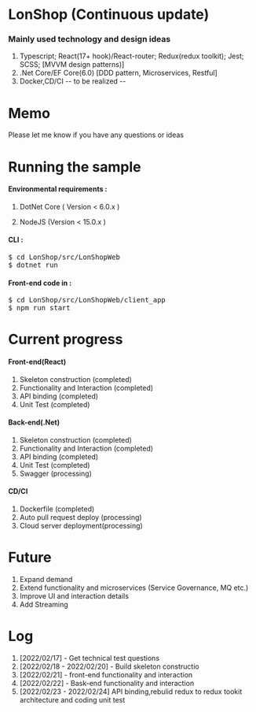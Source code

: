 # LonShop (Continuous update)

### Mainly used technology and design ideas

1. Typescript; React(17+ hook)/React-router; Redux(redux toolkit); Jest; SCSS; [MVVM design patterns)]
2. .Net Core/EF Core(6.0) [DDD pattern, Microservices, Restful]
3.  Docker,CD/CI -- to be realized --

# Memo 
Please let me know if you have any questions or ideas

# Running the sample

####  Environmental requirements :

1. DotNet Core ( Version < 6.0.x )

2. NodeJS (Version < 15.0.x )

#### CLI :
<pre>
$ cd LonShop/src/LonShopWeb
$ dotnet run
</pre>

#### Front-end code in :
<pre>
$ cd LonShop/src/LonShopWeb/client_app
$ npm run start
</pre>

# Current progress 

#### Front-end(React)

1. Skeleton construction  (completed)
2. Functionality and Interaction (completed)
3. API binding (completed)
4. Unit Test (completed)

#### Back-end(.Net)

1. Skeleton construction  (completed)
2. Functionality and Interaction (completed)
3. API binding (completed)
4. Unit Test (completed)
5. Swagger (processing)

####  CD/CI

1. Dockerfile (completed)
2. Auto pull request deploy (processing)
3. Cloud server deployment(processing)

# Future
1. Expand demand
2. Extend functionality and microservices (Service Governance, MQ etc.)
3. Improve UI and interaction details
4. Add Streaming

# Log

1. [2022/02/17] - Get technical test questions   
2. [2022/02/18 - 2022/02/20] - Build skeleton constructio   
3. [2022/02/21] - front-end functionality and interaction  
4. [2022/02/22] - Bask-end functionality and interaction    
5. [2022/02/23 - 2022/02/24] API binding,rebulid redux to redux tookit architecture and coding unit test 